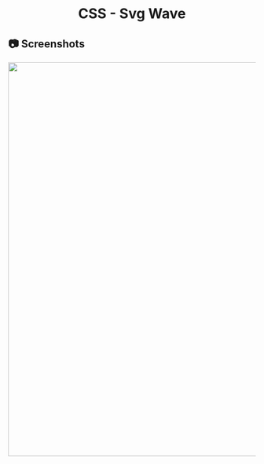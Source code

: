 <h1 align="center">
   CSS - Svg Wave
</h1>

<h2>
📷 Screenshots
</h2>

<p align="center">
  <img src="https://github.com/ozkannbuyuk/css-exercises/assets/111967202/318f58e7-1351-4eb0-befb-0a86e2fc0144" width="800" />
</p>

